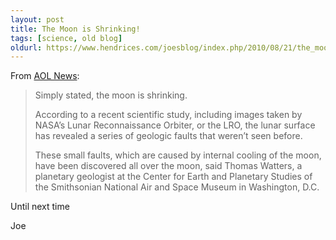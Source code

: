 ```yaml
---
layout: post
title: The Moon is Shrinking!
tags: [science, old blog]
oldurl: https://www.hendrices.com/joesblog/index.php/2010/08/21/the_moon_is_shrinking
---
```


From [AOL News](https://web.archive.org/web/20101124162026/http://www.aolnews.com/weird-news/article/moon-is-shrinking-nasa-images-reveal-geologic-faults-on-moons-surface/19601796?ncid=webmail):

> Simply stated, the moon is shrinking.
>
> According to a recent scientific study, including images taken by NASA’s Lunar Reconnaissance Orbiter, or the LRO, the lunar surface has revealed a series of geologic faults that weren’t seen before.
>
> These small faults, which are caused by internal cooling of the moon, have been discovered all over the moon, said Thomas Watters, a planetary geologist at the Center for Earth and Planetary Studies of the Smithsonian National Air and Space Museum in Washington, D.C.

Until next time

Joe
